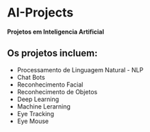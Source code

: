 # AI-Projects
**Projetos em Inteligencia Artificial**

## Os projetos incluem:

* Processamento de Linguagem Natural - NLP
* Chat Bots
* Reconhecimento Facial
* Reconhecimento de Objetos
* Deep Learning
* Machine Lerarning
* Eye Tracking
* Eye Mouse